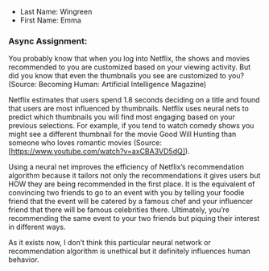 * Last Name: Wingreen
* First Name: Emma

### Async Assignment:

You probably know that when you log into Netflix, the shows and movies recommended to you are customized based on your viewing activity. But did you know that even the thumbnails you see are customized to you? (Source: Becoming Human: Artificial Intelligence Magazine)

Netflix estimates that users spend 1.8 seconds deciding on a title and found that users are most influenced by thumbnails. Netflix uses neural nets to predict which thumbnails you will find most engaging based on your previous selections. For example, if you tend to watch comedy shows you might see a different thumbnail for the movie Good Will Hunting than someone who loves romantic movies (Source: <Vox>[https://www.youtube.com/watch?v=axCBA3VD5dQ]).

Using a neural net improves the efficiency of Netflix’s recommendation algorithm because it tailors not only the recommendations it gives users but HOW they are being recommended in the first place. It is the equivalent of convincing two friends to go to an event with you by telling your foodie friend that the event will be catered by a famous chef and your influencer friend that there will be famous celebrities there. Ultimately, you’re recommending the same event to your two friends but piquing their interest in different ways. 

As it exists now, I don’t think this particular neural network or recommendation algorithm is unethical but it definitely influences human behavior.
